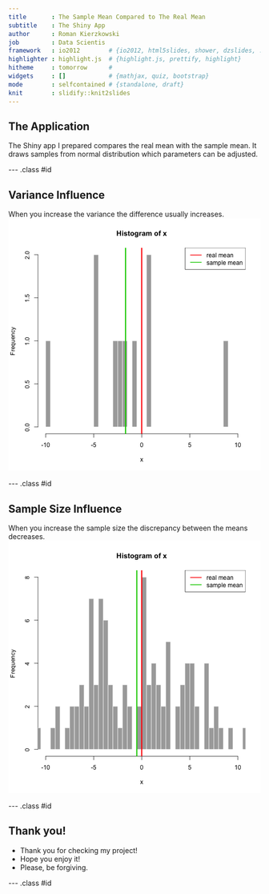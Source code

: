 ```yaml
---
title       : The Sample Mean Compared to The Real Mean
subtitle    : The Shiny App
author      : Roman Kierzkowski
job         : Data Scientis
framework   : io2012        # {io2012, html5slides, shower, dzslides, ...}
highlighter : highlight.js  # {highlight.js, prettify, highlight}
hitheme     : tomorrow      # 
widgets     : []            # {mathjax, quiz, bootstrap}
mode        : selfcontained # {standalone, draft}
knit        : slidify::knit2slides
---
```


## The Application

The Shiny app I prepared compares the real mean with the sample mean.
It draws samples from normal distribution which parameters can be adjusted.

--- .class #id 

## Variance Influence

When you increase the variance the difference usually increases.
![plot of chunk unnamed-chunk-1](assets/fig/unnamed-chunk-1-1.png)

--- .class #id 

## Sample Size Influence

When you increase the sample size the discrepancy between the means decreases.
![plot of chunk unnamed-chunk-2](assets/fig/unnamed-chunk-2-1.png)

--- .class #id 

## Thank you!

* Thank you for checking my project!
* Hope you enjoy it!
* Please, be forgiving.

--- .class #id 









